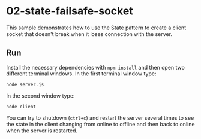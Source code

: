# 02-state-failsafe-socket

This sample demonstrates how to use the State pattern to create a client socket that doesn't break when it loses connection with the server.

## Run

Install the necessary dependencies with `npm install` and then open two different terminal windows.
In the first terminal window type:
```
node server.js
```

In the second window type:
```
node client
```

You can try to shutdown (`ctrl+c`) and restart the server several times to see the state in the client changing from online to offline and then back to online when the server is restarted.


